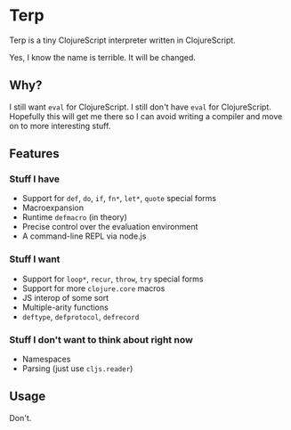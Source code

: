 # Terp

Terp is a tiny ClojureScript interpreter written in ClojureScript.

Yes, I know the name is terrible. It will be changed.

## Why?

I still want `eval` for ClojureScript. I still don't have `eval` for ClojureScript. Hopefully this will get me there so I can avoid writing a compiler and move on to more interesting stuff.

## Features

### Stuff I have
* Support for `def`, `do`, `if`, `fn*`, `let*`, `quote` special forms
* Macroexpansion
* Runtime `defmacro` (in theory)
* Precise control over the evaluation environment
* A command-line REPL via node.js

### Stuff I want
* Support for `loop*`, `recur`, `throw`, `try` special forms
* Support for more `clojure.core` macros
* JS interop of some sort
* Multiple-arity functions
* `deftype`, `defprotocol`, `defrecord`

### Stuff I don't want to think about right now 
* Namespaces
* Parsing (just use `cljs.reader`)

## Usage

Don't.
